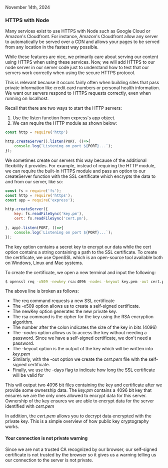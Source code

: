 November 14th, 2024
### HTTPS with Node

Many services exist to use HTTPS with Node such as Google Cloud or Amazon's Cloudfront. For instance, Amazon's Cloudfront allow any server to automatically be served over a CDN and allows your pages to be served from any location in the fastest way possible. 

While these features are nice, we primarily care about serving our content using HTTPS when using these services. Now, we will add HTTPS to our node server in our server code just to understand how to test that our servers work correctly when using the secure HTTPS protocol. 

This is relevant because it occurs fairly often when building sites that pass private information like credit card numbers or personal health information. We want our servers respond to HTTPS requests correctly, even when running on localhost. 

Recall that there are two ways to start the HTTP servers:

1. Use the listen function from express's app object. 
2. We can require the HTTP module as shown below: 

```js
const http = require('http')

http.createServer().listen(PORT, ()=>{
	console.log(`Listening on port ${PORT}...`);
});
```

We sometimes create our servers this way because of the additional flexibility it provides. For example, instead of requiring the HTTP module, we can require the built-in HTTPS module and pass an option to our createServer function with the SSL certificate which encrypts the data to and from our server, like so:

```js
const fs = require('fs');
const http = require('https');
const app = require('express');

http.createServer({
	key: fs.readFileSync('key.pm'),
	cert: fs.readFileSync('cert.pm'),
	
}, app).listen(PORT, ()=>{
	console.log(`Listening on port ${PORT}...`);
});
```

The key option contains a secret key to encrypt our data while the cert option contains a string containing a path to the SSL certificate. To create the certificate, we use OpenSSL which is an open-source tool available both on Windows, Linux and Mac systems. 

To create the certificate, we open a new terminal and input the following: 

```bash 
$ openssl req -x509 -newkey rsa:4096 -nodes -keyout key.pem -out cert.pem -days 365
```

The above line is broken as follows:

* The req command requests a new SSL certificate 
* The -x509 option allows us to create a self-signed certificate. 
* The newKey option generates the new private key.
* The rsa command is the cipher for the key using the RSA encryption algorithm. 
* The  number after the colon indicates the size of the key in bits (4096)
* The *-nodes* option allows us to access the key without needing a password. Since we have a self-signed certificate, we don't need a password. 
* The -keyout option is the output of the key which will be written into *key.pem*
* Similarly, with the -out option we create the *cert.pem* file with the self-signed certificate. 
* Finally, we use the -days flag to indicate how long the SSL certificate will be valid for

This will output two 4096 bit files containing the key and certificate after we provide some ownership data. The *key.pm* contains a 4096 bit key that ensures we are the only ones allowed to encrypt data for this server. Ownership of the key ensures we are able to encrypt data for the server identified with *cert.pem*

In addition, the *cert.pem* allows you to decrypt data encrypted with the private key. This is a simple overview of how public key cryptography works.

#### Your connection is not private warning

Since we are not a trusted CA recognized by our browser, our self-signed certificate is not trusted by the browser so it gives us a warning telling us our connection to the server is not private.